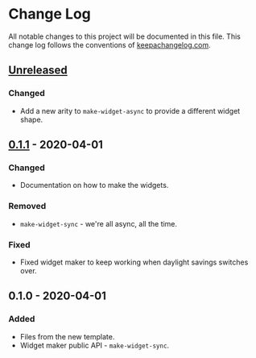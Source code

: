 # Change Log
All notable changes to this project will be documented in this file. This change log follows the conventions of [keepachangelog.com](http://keepachangelog.com/).

## [Unreleased]
### Changed
- Add a new arity to `make-widget-async` to provide a different widget shape.

## [0.1.1] - 2020-04-01
### Changed
- Documentation on how to make the widgets.

### Removed
- `make-widget-sync` - we're all async, all the time.

### Fixed
- Fixed widget maker to keep working when daylight savings switches over.

## 0.1.0 - 2020-04-01
### Added
- Files from the new template.
- Widget maker public API - `make-widget-sync`.

[Unreleased]: https://github.com/your-name/puzzles/compare/0.1.1...HEAD
[0.1.1]: https://github.com/your-name/puzzles/compare/0.1.0...0.1.1
